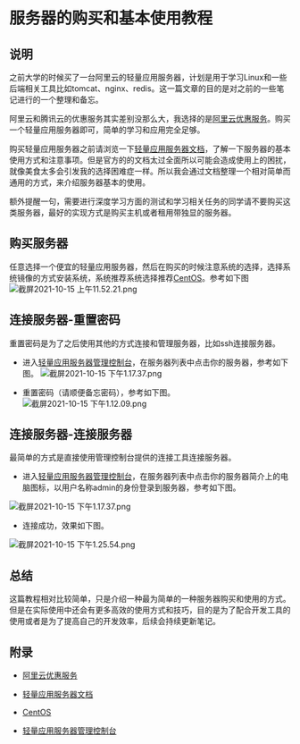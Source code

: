 # 服务器的购买和基本使用教程

## 说明

之前大学的时候买了一台阿里云的轻量应用服务器，计划是用于学习Linux和一些后端相关工具比如tomcat、nginx、redis。这一篇文章的目的是对之前的一些笔记进行的一个整理和备忘。

阿里云和腾讯云的优惠服务其实差别没那么大，我选择的是[阿里云优惠服务](https://developer.aliyun.com/plan/grow-up)。购买一个轻量应用服务器即可，简单的学习和应用完全足够。

购买轻量应用服务器之前请浏览一下[轻量应用服务器文档](https://help.aliyun.com/product/58607.html)，了解一下服务器的基本使用方式和注意事项。但是官方的的文档太过全面所以可能会造成使用上的困扰，就像美食太多会引发我的选择困难症一样。所以我会通过文档整理一个相对简单而通用的方式，来介绍服务器基本的使用。

额外提醒一句，需要进行深度学习方面的测试和学习相关任务的同学请不要购买这类服务器，最好的实现方式是购买主机或者租用带独显的服务器。

## 购买服务器

任意选择一个便宜的轻量应用服务器，然后在购买的时候注意系统的选择，选择系统镜像的方式安装系统，系统推荐系统选择推荐[CentOS](https://baike.baidu.com/item/CentOS/498948?fr=aladdin)。参考如下图
![截屏2021-10-15 上午11.52.21.png](https://p6-juejin.byteimg.com/tos-cn-i-k3u1fbpfcp/d21d490fe2b743e18b1ebea08b608ab2~tplv-k3u1fbpfcp-watermark.image?)

## 连接服务器-重置密码

重置密码是为了之后使用其他的方式连接和管理服务器，比如ssh连接服务器。

- 进入[轻量应用服务器管理控制台](https://swas.console.aliyun.com/)，在服务器列表中点击你的服务器，参考如下图。
![截屏2021-10-15 下午1.17.37.png](https://p9-juejin.byteimg.com/tos-cn-i-k3u1fbpfcp/ecb74a7389b84d95b0dedeeccdaf2a22~tplv-k3u1fbpfcp-watermark.image?)

- 重置密码（请顺便备忘密码），参考如下图。
![截屏2021-10-15 下午1.12.09.png](https://p1-juejin.byteimg.com/tos-cn-i-k3u1fbpfcp/6fa256db527d44f8b6aad0460e8822f8~tplv-k3u1fbpfcp-watermark.image?)

## 连接服务器-连接服务器

最简单的方式是直接使用管理控制台提供的连接工具连接服务器。

- 进入[轻量应用服务器管理控制台](https://swas.console.aliyun.com/)，在服务器列表中点击你的服务器简介上的电脑图标，以用户名称admin的身份登录到服务器，参考如下图。

![截屏2021-10-15 下午1.17.37.png](https://p3-juejin.byteimg.com/tos-cn-i-k3u1fbpfcp/566057189e104bdea4763e52d1f08762~tplv-k3u1fbpfcp-watermark.image?)

- 连接成功，效果如下图。

![截屏2021-10-15 下午1.25.54.png](https://p3-juejin.byteimg.com/tos-cn-i-k3u1fbpfcp/4e8fb0f00d0144ec9e256a9b7cac1267~tplv-k3u1fbpfcp-watermark.image?)

## 总结

这篇教程相对比较简单，只是介绍一种最为简单的一种服务器购买和使用的方式。但是在实际使用中还会有更多高效的使用方式和技巧，目的是为了配合开发工具的使用或者是为了提高自己的开发效率，后续会持续更新笔记。

## 附录
- [阿里云优惠服务](https://developer.aliyun.com/plan/grow-up)

- [轻量应用服务器文档](https://help.aliyun.com/product/58607.html)

- [CentOS](https://baike.baidu.com/item/CentOS/498948?fr=aladdin)

- [轻量应用服务器管理控制台](https://swas.console.aliyun.com/)